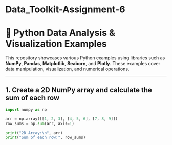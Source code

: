 # Data_Toolkit-Assignment-6
# 🐍 Python Data Analysis & Visualization Examples

This repository showcases various Python examples using libraries such as **NumPy**, **Pandas**, **Matplotlib**, **Seaborn**, and **Plotly**. These examples cover data manipulation, visualization, and numerical operations.

---

## 1. Create a 2D NumPy array and calculate the sum of each row
```python
import numpy as np

arr = np.array([[1, 2, 3], [4, 5, 6], [7, 8, 9]])
row_sums = np.sum(arr, axis=1)

print("2D Array:\n", arr)
print("Sum of each row:", row_sums)
